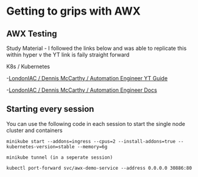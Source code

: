 # Getting to grips with AWX 
## AWX Testing

Study Material - I followed the links below and was able to replicate this within hyper v the YT link is faily straight forward

K8s / Kubernetes 

-[LondonIAC / Dennis McCarthy / Automation Engineer YT Guide](https://www.youtube.com/watch?v=AYfqkTbCDAw)

-[LondonIAC / Dennis McCarthy / Automation Engineer Docs](https://gist.github.com/dmccuk/93db22e9b30d1963b8fca0de96)



## Starting every session 

You can use the following code in each session to start the single node cluster and containers 



    minikube start --addons=ingress --cpus=2 --install-addons=true --kubernetes-version=stable --memory=6g

    minikube tunnel (in a seperate session)

    kubectl port-forward svc/awx-demo-service --address 0.0.0.0 30886:80

